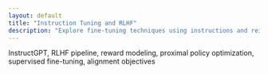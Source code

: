 ```yaml
---
layout: default
title: "Instruction Tuning and RLHF"
description: "Explore fine-tuning techniques using instructions and reinforcement learning with human feedback."
---
```


<link rel="stylesheet" href="{{ '/assets/css/section-academic.css' | relative_url }}">

InstructGPT, RLHF pipeline, reward modeling, proximal policy optimization, supervised fine-tuning, alignment objectives

<script>
  // Navigation variables - no previous for index
  window.prevSection = "/content/handbooks/foundation-models/section10/";
  window.nextSection = "/content/handbooks/foundation-models/section12/";
</script>

<script src="{{ '/assets/js/section-academic.js' | relative_url }}"></script>
